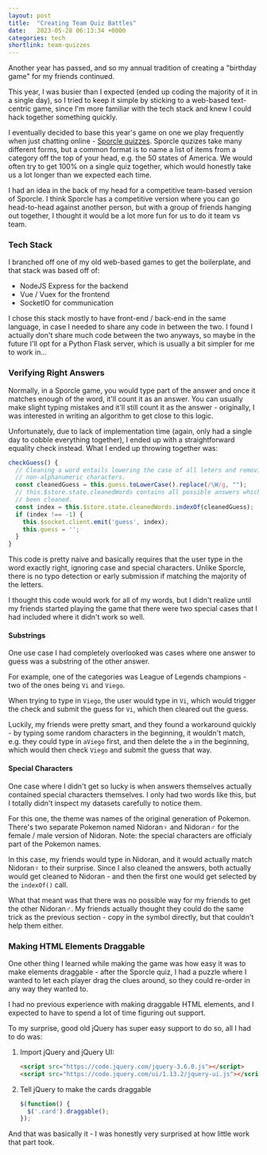 ```yaml
---
layout: post
title:  "Creating Team Quiz Battles"
date:   2023-05-28 06:13:34 +0000
categories: tech
shortlink: team-quizzes
---
```


Another year has passed, and so my annual tradition of creating a "birthday game" for my friends continued. 

This year, I was busier than I expected (ended up coding the majority of it in a single day), so I tried to keep it simple by sticking to a web-based text-centric game, since I'm more familiar with the tech stack and knew I could hack together something quickly.

I eventually decided to base this year's game on one we play frequently when just chatting online - [Sporcle quizzes](https://sporcle.com). Sporcle quzizes take many different forms, but a common format is to name a list of items from a category off the top of your head, e.g. the 50 states of America. We would often try to get 100% on a single quiz together, which would honestly take us a lot longer than we expected each time.

I had an idea in the back of my head for a competitive team-based version of Sporcle. I think Sporcle has a competitive version where you can go head-to-head against another person, but with a group of friends hanging out together, I thought it would be a lot more fun for us to do it team vs team.

### Tech Stack

I branched off one of my old web-based games to get the boilerplate, and that stack was based off of:

- NodeJS Express for the backend
- Vue / Vuex for the frontend
- SocketIO for communication

I chose this stack mostly to have front-end / back-end in the same language, in case I needed to share any code in between the two. I found I actually don't share much code between the two anyways, so maybe in the future I'll opt for a Python Flask server, which is usually a bit simpler for me to work in...

### Verifying Right Answers

Normally, in a Sporcle game, you would type part of the answer and once it matches enough of the word, it'll count it as an answer. You can usually make slight typing mistakes and it'll still count it as the answer - originally, I was interested in writing an algorithm to get close to this logic.

Unfortunately, due to lack of implementation time (again, only had a single day to cobble everything together), I ended up with a straightforward equality check instead. What I ended up throwing together was:

```javascript
checkGuess() {
  // Cleaning a word entails lowering the case of all leters and removing all
  // non-alphanumeric characters.
  const cleanedGuess = this.guess.toLowerCase().replace(/\W/g, "");
  // this.$store.state.cleanedWords contains all possible answers which have
  // been cleaned.
  const index = this.$store.state.cleanedWords.indexOf(cleanedGuess);
  if (index !== -1) {
    this.$socket.client.emit('guess', index);
    this.guess = '';
  }
}
```

This code is pretty naive and basically requires that the user type in the word exactly right, ignoring case and special characters. Unlike Sporcle, there is no typo detection or early submission if matching the majority of the letters.

I thought this code would work for all of my words, but I didn't realize until my friends started playing the game that there were two special cases that I had included where it didn't work so well.

#### Substrings

One use case I had completely overlooked was cases where one answer to guess was a substring of the other answer.

For example, one of the categories was League of Legends champions - two of the ones being `Vi` and `Viego`. 

When trying to type in `Viego`, the user would type in `Vi`, which would trigger the check and submit the guess for `Vi`, which then cleared out the guess. 

Luckily, my friends were pretty smart, and they found a workaround quickly - by typing some random characters in the beginning, it wouldn't match, e.g. they could type in `aViego` first, and then delete the `a` in the beginning, which would then check `Viego` and submit the guess that way.

#### Special Characters

One case where I didn't get so lucky is when answers themselves actually contained special characters themselves. I only had two words like this, but I totally didn't inspect my datasets carefully to notice them.

For this one, the theme was names of the original generation of Pokemon. There's two separate Pokemon named Nidoran♀ and Nidoran♂ for the female / male version of Nidoran. Note: the special characters are officialy part of the Pokemon names.

In this case, my friends would type in Nidoran, and it would actually match Nidoran♀ to their surprise. Since I also cleaned the answers, both actually would get cleaned to Nidoran - and then the first one would get selected by the `indexOf()` call.

What that meant was that there was no possible way for my friends to get the other Nidoran♂. My friends actually thought they could do the same trick as the previous section - copy in the symbol directly, but that couldn't help them either.

### Making HTML Elements Draggable

One other thing I learned while making the game was how easy it was to make elements draggable - after the Sporcle quiz, I had a puzzle where I wanted to let each player drag the clues around, so they could re-order in any way they wanted to.

I had no previous experience with making draggable HTML elements, and I expected to have to spend a lot of time figuring out support.

To my surprise, good old jQuery has super easy support to do so, all I had to do was: 

1. Import jQuery and jQuery UI:
   
   ```html
   <script src="https://code.jquery.com/jquery-3.6.0.js"></script>
   <script src="https://code.jquery.com/ui/1.13.2/jquery-ui.js"></script>
   ```
   
2. Tell jQuery to make the cards draggable

   ```javascript
   $(function() {
     $('.card').draggable();
   });
   ```

And that was basically it - I was honestly very surprised at how little work that part took. 
